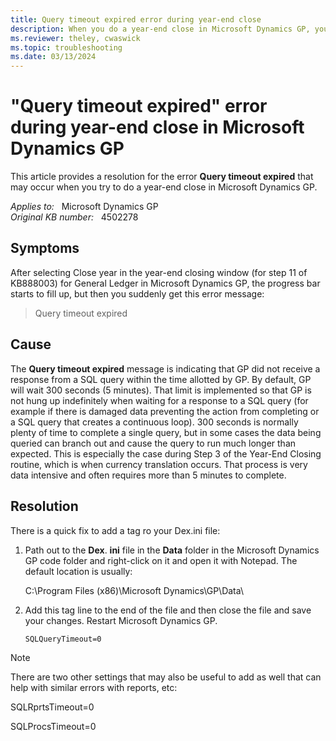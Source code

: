 ```yaml
---
title: Query timeout expired error during year-end close
description: When you do a year-end close in Microsoft Dynamics GP, you may receive an error message that states Query timeout expired. Provides a resolution.
ms.reviewer: theley, cwaswick
ms.topic: troubleshooting
ms.date: 03/13/2024
---
```

# "Query timeout expired" error during year-end close in Microsoft Dynamics GP

This article provides a resolution for the error **Query timeout expired** that may occur when you try to do a year-end close in Microsoft Dynamics GP.

_Applies to:_ &nbsp; Microsoft Dynamics GP  
_Original KB number:_ &nbsp; 4502278

## Symptoms

After selecting Close year in the year-end closing window (for step 11 of KB888003) for General Ledger in Microsoft Dynamics GP, the progress bar starts to fill up, but then you suddenly get this error message:

> Query timeout expired

## Cause

The **Query timeout expired** message is indicating that GP did not receive a response from a SQL query within the time allotted by GP. By default, GP will wait 300 seconds (5 minutes). That limit is implemented so that GP is not hung up indefinitely when waiting for a response to a SQL query (for example if there is damaged data preventing the action from completing or a SQL query that creates a continuous loop). 300 seconds is normally plenty of time to complete a single query, but in some cases the data being queried can branch out and cause the query to run much longer than expected. This is especially the case during Step 3 of the Year-End Closing routine, which is when currency translation occurs. That process is very data intensive and often requires more than 5 minutes to complete.

## Resolution

There is a quick fix to add a tag ro your Dex.ini file:

1. Path out to the **Dex**. **ini** file in the **Data** folder in the Microsoft Dynamics GP code folder and right-click on it and open it with Notepad. The default location is usually:  

   C:\Program Files (x86)\Microsoft Dynamics\GP\Data\

2. Add this tag line to the end of the file and then close the file and save your changes. Restart Microsoft Dynamics GP.

    `SQLQueryTimeout=0`

> [!NOTE]
> There are two other settings that may also be useful to add as well that can help with similar errors with reports, etc:
>
> SQLRprtsTimeout=0
>
> SQLProcsTimeout=0
